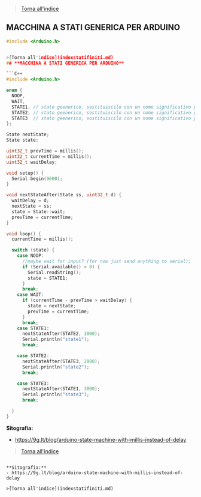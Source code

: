 
>[Torna all'indice](indexstatifiniti.md)
## **MACCHINA A STATI GENERICA PER ARDUINO**

```C++
#include <Arduino.h>


>[Torna all'indice](indexstatifiniti.md)
## **MACCHINA A STATI GENERICA PER ARDUINO**

```C++
#include <Arduino.h>

enum {
  NOOP,
  WAIT,
  STATE1, // stato geenerico, sostituiscilo con un nome significativo per questo stato
  STATE2, // stato geenerico, sostituiscilo con un nome significativo per questo stato
  STATE3  // stato geenerico, sostituiscilo con un nome significativo per questo stato
};

State nextState;
State state;

uint32_t prevTime = millis();
uint32_t currentTime = millis();
uint32_t waitDelay;

void setup() {
  Serial.begin(9600);
}

void nextStateAfter(State ss, uint32_t d) {
  waitDelay = d;
  nextState = ss;
  state = State::wait;
  prevTime = currentTime;
}

void loop() {
  currentTime = millis();

  switch (state) {
    case NOOP:
      //maybe wait for input? (for now just send anything to serial);
      if (Serial.available() > 0) {
        Serial.readString();
        state = STATE1;
      }
      break;
    case WAIT:
      if (currentTime - prevTime > waitDelay) {
        state = nextState;
        prevTime = currentTime;
      }
      break;
    case STATE1:
      nextStateAfter(STATE2, 1000);
      Serial.println("state1");
      break;

    case STATE2:
      nextStateAfter(STATE3, 2000);
      Serial.println("state2");
      break;

    case STATE3:
      nextStateAfter(STATE1, 3000);
      Serial.println("state3");
      break;

  }
}
```

**Sitografia:**
- https://9g.lt/blog/arduino-state-machine-with-millis-instead-of-delay

>[Torna all'indice](indexstatifiniti.md)


```

**Sitografia:**
- https://9g.lt/blog/arduino-state-machine-with-millis-instead-of-delay

>[Torna all'indice](indexstatifiniti.md)
